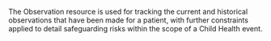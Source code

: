 The Observation resource is used for tracking the current and historical observations that have been made for a patient, with further constraints applied to detail safeguarding risks within the scope of a Child Health event.
